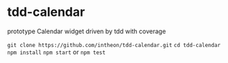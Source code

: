 # tdd-calendar
prototype Calendar widget driven by tdd with coverage

`git clone https://github.com/intheon/tdd-calendar.git`
`cd tdd-calendar`
`npm install`
`npm start` or `npm test`
